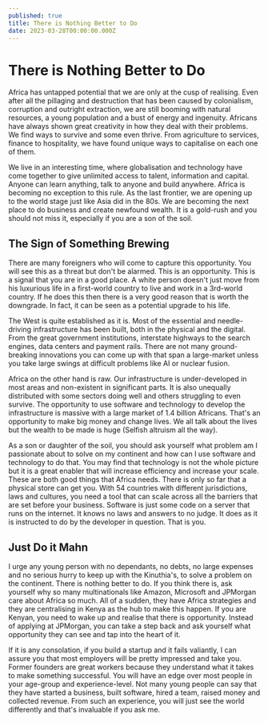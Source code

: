 ```yaml
---
published: true
title: There is Nothing Better to Do
date: 2023-03-28T00:00:00.000Z
---
```

# There is Nothing Better to Do

Africa has untapped potential that we are only at the cusp of realising. Even after all the pillaging and destruction that has been caused by colonialism, corruption and outright extraction, we are still booming with natural resources, a young population and a bust of energy and ingenuity. Africans have always shown great creativity in how they deal with their problems. We find ways to survive and some even thrive. From agriculture to services, finance to hospitality, we have found unique ways to capitalise on each one of them.

We live in an interesting time, where globalisation and technology have come together to give unlimited access to talent, information and capital. Anyone can learn anything, talk to anyone and build anywhere. Africa is becoming no exception to this rule. As the last frontier, we are opening up to the world stage just like Asia did in the 80s. We are becoming the next place to do business and create newfound wealth. It is a gold-rush and you should not miss it, especially if you are a son of the soil. 

## The Sign of Something Brewing

There are many foreigners who will come to capture this opportunity. You will see this as a threat but don't be alarmed. This is an opportunity. This is a signal that you are in a good place. A white person doesn't just move from his luxurious life in a first-world country to live and work in a 3rd-world country. If he does this then there is a very good reason that is worth the downgrade. In fact, it can be seen as a potential upgrade to his life.

The West is quite established as it is. Most of the essential and needle-driving infrastructure has been built, both in the physical and the digital. From the great government institutions, interstate highways to the search engines, data centers and payment rails. There are not many ground-breaking innovations you can come up with that span a large-market unless you take large swings at difficult problems like AI or nuclear fusion. 

Africa on the other hand is raw. Our infrastructure is under-developed in most areas and non-existent in significant parts. It is also unequally distributed with some sectors doing well and others struggling to even survive. The opportunity to use software and technology to develop the infrastructure is massive with a large market of 1.4 billion Africans. That's an opportunity to make big money and change lives. We all talk about the lives but the wealth to be made is huge (Selfish altruism all the way).

As a son or daughter of the soil, you should ask yourself what problem am I passionate about to solve on my continent and how can I use software and technology to do that. You may find that technology is not the whole picture but it is a great enabler that will increase efficiency and increase your scale. These are both good things that Africa needs. There is only so far that a physical store can get you. With 54 countries with different jurisdictions, laws and cultures, you need a tool that can scale across all the barriers that are set before your business. Software is just some code on a server that runs on the internet. It knows no laws and answers to no judge. It does as it is instructed to do by the developer in question. That is you.

## Just Do it Mahn

I urge any young person with no dependants, no debts, no large expenses and no serious hurry to keep up with the Kinuthia's, to solve a problem on the continent. There is nothing better to do. If you think there is, ask yourself why so many multinationals like Amazon, Microsoft and JPMorgan care about Africa so much. All of a sudden, they have Africa strategies and they are centralising in Kenya as the hub to make this happen. If you are Kenyan, you need to wake up and realise that there is opportunity. Instead of applying at JPMorgan, you can take a step back and ask yourself what opportunity they can see and tap into the heart of it.

If it is any consolation, if you build a startup and it fails valiantly, I can assure you that most employers will be pretty impressed and take you. Former founders are great workers because they understand what it takes to make something successful. You will have an edge over most people in your age-group and experience-level. Not many young people can say that they have started a business, built software, hired a team, raised money and collected revenue. From such an experience, you will just see the world differently and that's invaluable if you ask me.
